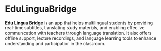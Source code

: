 # EduLinguaBridge
**Edu Lingua Bridge** is an app that helps multilingual students by providing real-time subtitles, translating study materials, and enabling effective communication with teachers through language translation. It also offers offline support, lecture recordings, and language learning tools to enhance understanding and participation in the classroom.
